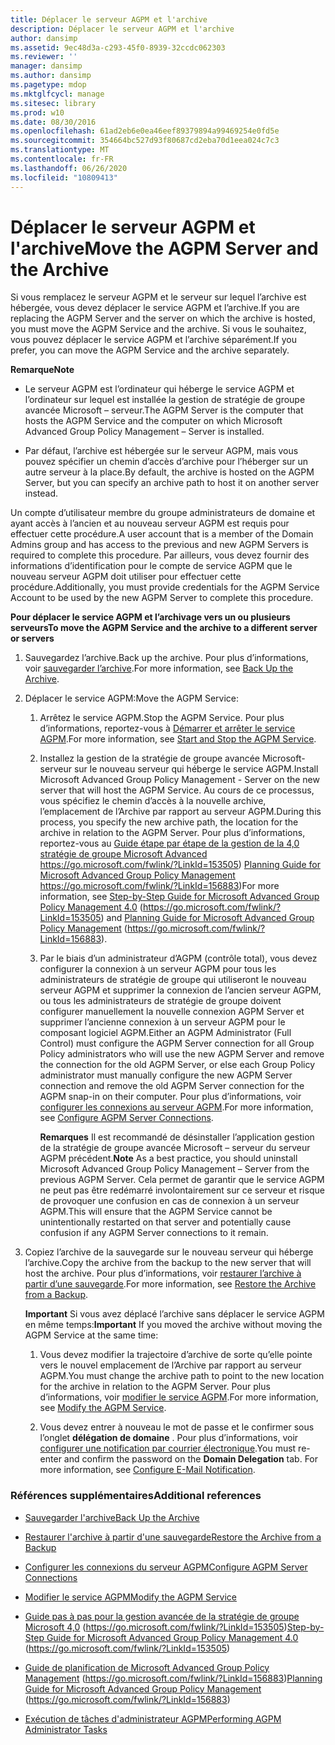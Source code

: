```yaml
---
title: Déplacer le serveur AGPM et l'archive
description: Déplacer le serveur AGPM et l'archive
author: dansimp
ms.assetid: 9ec48d3a-c293-45f0-8939-32ccdc062303
ms.reviewer: ''
manager: dansimp
ms.author: dansimp
ms.pagetype: mdop
ms.mktglfcycl: manage
ms.sitesec: library
ms.prod: w10
ms.date: 08/30/2016
ms.openlocfilehash: 61ad2eb6e0ea46eef89379894a99469254e0fd5e
ms.sourcegitcommit: 354664bc527d93f80687cd2eba70d1eea024c7c3
ms.translationtype: MT
ms.contentlocale: fr-FR
ms.lasthandoff: 06/26/2020
ms.locfileid: "10809413"
---
```

# <span data-ttu-id="a5460-103">Déplacer le serveur AGPM et l'archive</span><span class="sxs-lookup"><span data-stu-id="a5460-103">Move the AGPM Server and the Archive</span></span>


<span data-ttu-id="a5460-104">Si vous remplacez le serveur AGPM et le serveur sur lequel l’archive est hébergée, vous devez déplacer le service AGPM et l’archive.</span><span class="sxs-lookup"><span data-stu-id="a5460-104">If you are replacing the AGPM Server and the server on which the archive is hosted, you must move the AGPM Service and the archive.</span></span> <span data-ttu-id="a5460-105">Si vous le souhaitez, vous pouvez déplacer le service AGPM et l’archive séparément.</span><span class="sxs-lookup"><span data-stu-id="a5460-105">If you prefer, you can move the AGPM Service and the archive separately.</span></span>

**<span data-ttu-id="a5460-106">Remarque</span><span class="sxs-lookup"><span data-stu-id="a5460-106">Note</span></span>**  
-   <span data-ttu-id="a5460-107">Le serveur AGPM est l’ordinateur qui héberge le service AGPM et l’ordinateur sur lequel est installée la gestion de stratégie de groupe avancée Microsoft – serveur.</span><span class="sxs-lookup"><span data-stu-id="a5460-107">The AGPM Server is the computer that hosts the AGPM Service and the computer on which Microsoft Advanced Group Policy Management – Server is installed.</span></span>

-   <span data-ttu-id="a5460-108">Par défaut, l’archive est hébergée sur le serveur AGPM, mais vous pouvez spécifier un chemin d’accès d’archive pour l’héberger sur un autre serveur à la place.</span><span class="sxs-lookup"><span data-stu-id="a5460-108">By default, the archive is hosted on the AGPM Server, but you can specify an archive path to host it on another server instead.</span></span>

 

<span data-ttu-id="a5460-109">Un compte d’utilisateur membre du groupe administrateurs de domaine et ayant accès à l’ancien et au nouveau serveur AGPM est requis pour effectuer cette procédure.</span><span class="sxs-lookup"><span data-stu-id="a5460-109">A user account that is a member of the Domain Admins group and has access to the previous and new AGPM Servers is required to complete this procedure.</span></span> <span data-ttu-id="a5460-110">Par ailleurs, vous devez fournir des informations d’identification pour le compte de service AGPM que le nouveau serveur AGPM doit utiliser pour effectuer cette procédure.</span><span class="sxs-lookup"><span data-stu-id="a5460-110">Additionally, you must provide credentials for the AGPM Service Account to be used by the new AGPM Server to complete this procedure.</span></span>

**<span data-ttu-id="a5460-111">Pour déplacer le service AGPM et l’archivage vers un ou plusieurs serveurs</span><span class="sxs-lookup"><span data-stu-id="a5460-111">To move the AGPM Service and the archive to a different server or servers</span></span>**

1.  <span data-ttu-id="a5460-112">Sauvegardez l’archive.</span><span class="sxs-lookup"><span data-stu-id="a5460-112">Back up the archive.</span></span> <span data-ttu-id="a5460-113">Pour plus d’informations, voir [sauvegarder l’archive](back-up-the-archive-agpm40.md).</span><span class="sxs-lookup"><span data-stu-id="a5460-113">For more information, see [Back Up the Archive](back-up-the-archive-agpm40.md).</span></span>

2.  <span data-ttu-id="a5460-114">Déplacer le service AGPM:</span><span class="sxs-lookup"><span data-stu-id="a5460-114">Move the AGPM Service:</span></span>

    1.  <span data-ttu-id="a5460-115">Arrêtez le service AGPM.</span><span class="sxs-lookup"><span data-stu-id="a5460-115">Stop the AGPM Service.</span></span> <span data-ttu-id="a5460-116">Pour plus d’informations, reportez-vous à [Démarrer et arrêter le service AGPM](start-and-stop-the-agpm-service-agpm40.md).</span><span class="sxs-lookup"><span data-stu-id="a5460-116">For more information, see [Start and Stop the AGPM Service](start-and-stop-the-agpm-service-agpm40.md).</span></span>

    2.  <span data-ttu-id="a5460-117">Installez la gestion de la stratégie de groupe avancée Microsoft-serveur sur le nouveau serveur qui héberge le service AGPM.</span><span class="sxs-lookup"><span data-stu-id="a5460-117">Install Microsoft Advanced Group Policy Management - Server on the new server that will host the AGPM Service.</span></span> <span data-ttu-id="a5460-118">Au cours de ce processus, vous spécifiez le chemin d’accès à la nouvelle archive, l’emplacement de l’Archive par rapport au serveur AGPM.</span><span class="sxs-lookup"><span data-stu-id="a5460-118">During this process, you specify the new archive path, the location for the archive in relation to the AGPM Server.</span></span> <span data-ttu-id="a5460-119">Pour plus d’informations, reportez-vous au [Guide étape par étape de la gestion de la 4,0 stratégie de groupe Microsoft Advanced](https://go.microsoft.com/fwlink/?LinkId=153505) https://go.microsoft.com/fwlink/?LinkId=153505) [Planning Guide for Microsoft Advanced Group Policy Management](https://go.microsoft.com/fwlink/?LinkId=156883) https://go.microsoft.com/fwlink/?LinkId=156883)</span><span class="sxs-lookup"><span data-stu-id="a5460-119">For more information, see [Step-by-Step Guide for Microsoft Advanced Group Policy Management 4.0](https://go.microsoft.com/fwlink/?LinkId=153505) (https://go.microsoft.com/fwlink/?LinkId=153505) and [Planning Guide for Microsoft Advanced Group Policy Management](https://go.microsoft.com/fwlink/?LinkId=156883) (https://go.microsoft.com/fwlink/?LinkId=156883).</span></span>

    3.  <span data-ttu-id="a5460-120">Par le biais d’un administrateur d’AGPM (contrôle total), vous devez configurer la connexion à un serveur AGPM pour tous les administrateurs de stratégie de groupe qui utiliseront le nouveau serveur AGPM et supprimer la connexion de l’ancien serveur AGPM, ou tous les administrateurs de stratégie de groupe doivent configurer manuellement la nouvelle connexion AGPM Server et supprimer l’ancienne connexion à un serveur AGPM pour le composant logiciel AGPM.</span><span class="sxs-lookup"><span data-stu-id="a5460-120">Either an AGPM Administrator (Full Control) must configure the AGPM Server connection for all Group Policy administrators who will use the new AGPM Server and remove the connection for the old AGPM Server, or else each Group Policy administrator must manually configure the new AGPM Server connection and remove the old AGPM Server connection for the AGPM snap-in on their computer.</span></span> <span data-ttu-id="a5460-121">Pour plus d’informations, voir [configurer les connexions au serveur AGPM](configure-agpm-server-connections-agpm40.md).</span><span class="sxs-lookup"><span data-stu-id="a5460-121">For more information, see [Configure AGPM Server Connections](configure-agpm-server-connections-agpm40.md).</span></span>

        <span data-ttu-id="a5460-122">**Remarques**  Il est recommandé de désinstaller l’application gestion de la stratégie de groupe avancée Microsoft – serveur du serveur AGPM précédent.</span><span class="sxs-lookup"><span data-stu-id="a5460-122">**Note** As a best practice, you should uninstall Microsoft Advanced Group Policy Management – Server from the previous AGPM Server.</span></span> <span data-ttu-id="a5460-123">Cela permet de garantir que le service AGPM ne peut pas être redémarré involontairement sur ce serveur et risque de provoquer une confusion en cas de connexion à un serveur AGPM.</span><span class="sxs-lookup"><span data-stu-id="a5460-123">This will ensure that the AGPM Service cannot be unintentionally restarted on that server and potentially cause confusion if any AGPM Server connections to it remain.</span></span>

         

3.  <span data-ttu-id="a5460-124">Copiez l’archive de la sauvegarde sur le nouveau serveur qui héberge l’archive.</span><span class="sxs-lookup"><span data-stu-id="a5460-124">Copy the archive from the backup to the new server that will host the archive.</span></span> <span data-ttu-id="a5460-125">Pour plus d’informations, voir [restaurer l’archive à partir d’une sauvegarde](restore-the-archive-from-a-backup-agpm40.md).</span><span class="sxs-lookup"><span data-stu-id="a5460-125">For more information, see [Restore the Archive from a Backup](restore-the-archive-from-a-backup-agpm40.md).</span></span>

    <span data-ttu-id="a5460-126">**Important**  Si vous avez déplacé l’archive sans déplacer le service AGPM en même temps:</span><span class="sxs-lookup"><span data-stu-id="a5460-126">**Important** If you moved the archive without moving the AGPM Service at the same time:</span></span>

    1.  <span data-ttu-id="a5460-127">Vous devez modifier la trajectoire d’archive de sorte qu’elle pointe vers le nouvel emplacement de l’Archive par rapport au serveur AGPM.</span><span class="sxs-lookup"><span data-stu-id="a5460-127">You must change the archive path to point to the new location for the archive in relation to the AGPM Server.</span></span> <span data-ttu-id="a5460-128">Pour plus d’informations, voir [modifier le service AGPM](modify-the-agpm-service-agpm40.md).</span><span class="sxs-lookup"><span data-stu-id="a5460-128">For more information, see [Modify the AGPM Service](modify-the-agpm-service-agpm40.md).</span></span>

    2.  <span data-ttu-id="a5460-129">Vous devez entrer à nouveau le mot de passe et le confirmer sous l’onglet **délégation de domaine** . Pour plus d’informations, voir [configurer une notification par courrier électronique](configure-e-mail-notification-agpm40.md).</span><span class="sxs-lookup"><span data-stu-id="a5460-129">You must re-enter and confirm the password on the **Domain Delegation** tab. For more information, see [Configure E-Mail Notification](configure-e-mail-notification-agpm40.md).</span></span>

     

### <span data-ttu-id="a5460-130">Références supplémentaires</span><span class="sxs-lookup"><span data-stu-id="a5460-130">Additional references</span></span>

-   [<span data-ttu-id="a5460-131">Sauvegarder l'archive</span><span class="sxs-lookup"><span data-stu-id="a5460-131">Back Up the Archive</span></span>](back-up-the-archive-agpm40.md)

-   [<span data-ttu-id="a5460-132">Restaurer l'archive à partir d'une sauvegarde</span><span class="sxs-lookup"><span data-stu-id="a5460-132">Restore the Archive from a Backup</span></span>](restore-the-archive-from-a-backup-agpm40.md)

-   [<span data-ttu-id="a5460-133">Configurer les connexions du serveur AGPM</span><span class="sxs-lookup"><span data-stu-id="a5460-133">Configure AGPM Server Connections</span></span>](configure-agpm-server-connections-agpm40.md)

-   [<span data-ttu-id="a5460-134">Modifier le service AGPM</span><span class="sxs-lookup"><span data-stu-id="a5460-134">Modify the AGPM Service</span></span>](modify-the-agpm-service-agpm40.md)

-   <span data-ttu-id="a5460-135">[Guide pas à pas pour la gestion avancée de la stratégie de groupe Microsoft 4,0](https://go.microsoft.com/fwlink/?LinkId=153505) (https://go.microsoft.com/fwlink/?LinkId=153505)</span><span class="sxs-lookup"><span data-stu-id="a5460-135">[Step-by-Step Guide for Microsoft Advanced Group Policy Management 4.0](https://go.microsoft.com/fwlink/?LinkId=153505) (https://go.microsoft.com/fwlink/?LinkId=153505)</span></span>

-   <span data-ttu-id="a5460-136">[Guide de planification de Microsoft Advanced Group Policy Management](https://go.microsoft.com/fwlink/?LinkId=156883) (https://go.microsoft.com/fwlink/?LinkId=156883)</span><span class="sxs-lookup"><span data-stu-id="a5460-136">[Planning Guide for Microsoft Advanced Group Policy Management](https://go.microsoft.com/fwlink/?LinkId=156883) (https://go.microsoft.com/fwlink/?LinkId=156883)</span></span>

-   [<span data-ttu-id="a5460-137">Exécution de tâches d'administrateur AGPM</span><span class="sxs-lookup"><span data-stu-id="a5460-137">Performing AGPM Administrator Tasks</span></span>](performing-agpm-administrator-tasks-agpm40.md)

 

 





